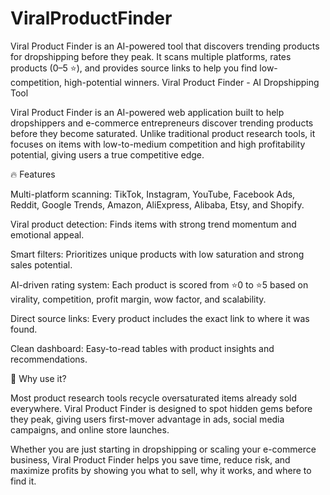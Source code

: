 # ViralProductFinder
Viral Product Finder is an AI-powered tool that discovers trending products for dropshipping before they peak. It scans multiple platforms, rates products (0–5 ⭐), and provides source links to help you find low-competition, high-potential winners.
Viral Product Finder - AI Dropshipping Tool

Viral Product Finder is an AI-powered web application built to help dropshippers and e-commerce entrepreneurs discover trending products before they become saturated. Unlike traditional product research tools, it focuses on items with low-to-medium competition and high profitability potential, giving users a true competitive edge.

🔥 Features

Multi-platform scanning: TikTok, Instagram, YouTube, Facebook Ads, Reddit, Google Trends, Amazon, AliExpress, Alibaba, Etsy, and Shopify.

Viral product detection: Finds items with strong trend momentum and emotional appeal.

Smart filters: Prioritizes unique products with low saturation and strong sales potential.

AI-driven rating system: Each product is scored from ⭐0 to ⭐5 based on virality, competition, profit margin, wow factor, and scalability.

Direct source links: Every product includes the exact link to where it was found.

Clean dashboard: Easy-to-read tables with product insights and recommendations.

🚀 Why use it?

Most product research tools recycle oversaturated items already sold everywhere. Viral Product Finder is designed to spot hidden gems before they peak, giving users first-mover advantage in ads, social media campaigns, and online store launches.

Whether you are just starting in dropshipping or scaling your e-commerce business, Viral Product Finder helps you save time, reduce risk, and maximize profits by showing you what to sell, why it works, and where to find it.
